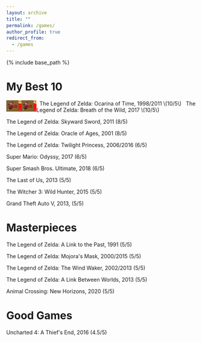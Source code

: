 ```yaml
---
layout: archive
title: ""
permalink: /games/
author_profile: true
redirect_from:
  - /games
---
```


{% include base_path %}


My Best 10
======

<img style="float: left;width:40px;height:30px;" src="/images/ocarina.jpg"> 
&nbsp;&nbsp;The Legend of Zelda: Ocarina of Time, 1998/2011 \(10/5\)

<img style="float: left;width:40px;height:30px;" src="/images/ocarina.jpg"> 
&nbsp;&nbsp;The Legend of Zelda: Breath of the Wild, 2017 \(10/5\)

The Legend of Zelda: Skyward Sword, 2011 \(8/5\)

The Legend of Zelda: Oracle of Ages, 2001 \(8/5\)

The Legend of Zelda: Twilight Princess, 2006/2016 \(6/5\)

Super Mario: Odyssy, 2017 \(6/5\)

Super Smash Bros. Ultimate, 2018 \(6/5\)

The Last of Us, 2013 \(5/5\)

The Witcher 3: Wild Hunter, 2015 \(5/5)

Grand Theft Auto V, 2013, \(5/5\)


Masterpieces
=====

The Legend of Zelda: A Link to the Past, 1991 \(5/5\)

The Legend of Zelda: Mojora's Mask, 2000/2015 \(5/5\)

The Legend of Zelda: The Wind Waker, 2002/2013 \(5/5\)

The Legend of Zelda: A Link Between Worlds, 2013 \(5/5\)

Animal Crossing: New Horizons, 2020 \(5/5\)


Good Games
=====

Uncharted 4: A Thief's End, 2016 \(4.5/5\)

